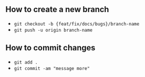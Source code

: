 ## How to create a new branch

- `git checkout -b {feat/fix/docs/bugs}/branch-name`
- `git push -u origin branch-name`

## How to commit changes

- `git add .`
- `git commit -am "message more"`